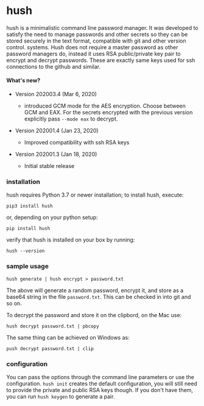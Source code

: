 # hush

####

hush is a minimalistic command line password manager.
It was developed to satisfy the need to manage passwords and other secrets so they can be stored securely in the text format, compatible with git and other version control. systems.
Hush does not require a master password as other password managers do, instead it uses RSA public/private key pair to encrypt and decrypt passwords. These are exactly same keys used for ssh connections to the github and similar.

#### What's new?

- Version 202003.4 (Mar 6, 2020)

  - introduced GCM mode for the AES encryption. Choose between GCM and EAX. For the secrets encrypted with the previous version explicitly pass `--mode eax` to decrypt.

- Version 202001.4 (Jan 23, 2020)

  - Improved compatibility with ssh RSA keys

- Version 202001.3 (Jan 18, 2020)

  - Initial stable release

### installation

hush requires Python 3.7 or newer installation; to install hush, execute:

```
pip3 install hush
```

or, depending on your python setup:

```
pip install hush
```

verify that hush is installed on your box by running:

```
hush --version
```

### sample usage

```
hush generate | hush encrypt > password.txt
```

The above will generate a random password, encrypt it, and store as a base64 string in the file `password.txt`. This can be checked in into git and so on.

To decrypt the password and store it on the clipbord, on the Mac use:

```
hush decrypt password.txt | pbcopy
```

The same thing can be achieved on Windows as:

```
push decrypt password.txt | clip
```

### configuration

You can pass the options through the command line parameters or use the configuration. `hush init` creates the default configuration, you will still need to provide the private and public RSA keys though. If you don't have them, you can run `hush keygen` to generate a pair.
